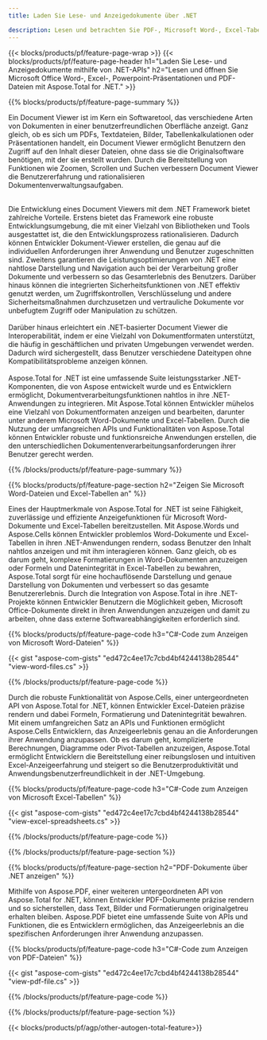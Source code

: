```yaml
---
title: Laden Sie Lese- und Anzeigedokumente über .NET 

description: Lesen und betrachten Sie PDF-, Microsoft Word-, Excel-Tabellen und PowerPoint-Präsentationen über Ihre .NET-Anwendung. C#-Code aufgeführt.
---
```


{{< blocks/products/pf/feature-page-wrap >}}
{{< blocks/products/pf/feature-page-header h1="Laden Sie Lese- und Anzeigedokumente mithilfe von .NET-APIs" h2="Lesen und öffnen Sie Microsoft Office Word-, Excel-, Powerpoint-Präsentationen und PDF-Dateien mit Aspose.Total for .NET." >}}

{{% blocks/products/pf/feature-page-summary %}}

Ein Document Viewer ist im Kern ein Softwaretool, das verschiedene Arten von Dokumenten in einer benutzerfreundlichen Oberfläche anzeigt. Ganz gleich, ob es sich um PDFs, Textdateien, Bilder, Tabellenkalkulationen oder Präsentationen handelt, ein Document Viewer ermöglicht Benutzern den Zugriff auf den Inhalt dieser Dateien, ohne dass sie die Originalsoftware benötigen, mit der sie erstellt wurden. Durch die Bereitstellung von Funktionen wie Zoomen, Scrollen und Suchen verbessern Document Viewer die Benutzererfahrung und rationalisieren Dokumentenverwaltungsaufgaben. <br /> <br />

Die Entwicklung eines Document Viewers mit dem .NET Framework bietet zahlreiche Vorteile. Erstens bietet das Framework eine robuste Entwicklungsumgebung, die mit einer Vielzahl von Bibliotheken und Tools ausgestattet ist, die den Entwicklungsprozess rationalisieren. Dadurch können Entwickler Dokument-Viewer erstellen, die genau auf die individuellen Anforderungen ihrer Anwendung und Benutzer zugeschnitten sind. Zweitens garantieren die Leistungsoptimierungen von .NET eine nahtlose Darstellung und Navigation auch bei der Verarbeitung großer Dokumente und verbessern so das Gesamterlebnis des Benutzers. Darüber hinaus können die integrierten Sicherheitsfunktionen von .NET effektiv genutzt werden, um Zugriffskontrollen, Verschlüsselung und andere Sicherheitsmaßnahmen durchzusetzen und vertrauliche Dokumente vor unbefugtem Zugriff oder Manipulation zu schützen. <br />
<br />
Darüber hinaus erleichtert ein .NET-basierter Document Viewer die Interoperabilität, indem er eine Vielzahl von Dokumentformaten unterstützt, die häufig in geschäftlichen und privaten Umgebungen verwendet werden. Dadurch wird sichergestellt, dass Benutzer verschiedene Dateitypen ohne Kompatibilitätsprobleme anzeigen können.
<br /><br />
Aspose.Total for .NET ist eine umfassende Suite leistungsstarker .NET-Komponenten, die von Aspose entwickelt wurde und es Entwicklern ermöglicht, Dokumentverarbeitungsfunktionen nahtlos in ihre .NET-Anwendungen zu integrieren. Mit Aspose.Total können Entwickler mühelos eine Vielzahl von Dokumentformaten anzeigen und bearbeiten, darunter unter anderem Microsoft Word-Dokumente und Excel-Tabellen. Durch die Nutzung der umfangreichen APIs und Funktionalitäten von Aspose.Total können Entwickler robuste und funktionsreiche Anwendungen erstellen, die den unterschiedlichen Dokumentenverarbeitungsanforderungen ihrer Benutzer gerecht werden.

{{% /blocks/products/pf/feature-page-summary  %}}

{{% blocks/products/pf/feature-page-section  h2="Zeigen Sie Microsoft Word-Dateien und Excel-Tabellen an" %}}

Eines der Hauptmerkmale von Aspose.Total for .NET ist seine Fähigkeit, zuverlässige und effiziente Anzeigefunktionen für Microsoft Word-Dokumente und Excel-Tabellen bereitzustellen. Mit Aspose.Words und Aspose.Cells können Entwickler problemlos Word-Dokumente und Excel-Tabellen in ihren .NET-Anwendungen rendern, sodass Benutzer den Inhalt nahtlos anzeigen und mit ihm interagieren können. Ganz gleich, ob es darum geht, komplexe Formatierungen in Word-Dokumenten anzuzeigen oder Formeln und Datenintegrität in Excel-Tabellen zu bewahren, Aspose.Total sorgt für eine hochauflösende Darstellung und genaue Darstellung von Dokumenten und verbessert so das gesamte Benutzererlebnis. Durch die Integration von Aspose.Total in ihre .NET-Projekte können Entwickler Benutzern die Möglichkeit geben, Microsoft Office-Dokumente direkt in ihren Anwendungen anzuzeigen und damit zu arbeiten, ohne dass externe Softwareabhängigkeiten erforderlich sind.

{{% blocks/products/pf/feature-page-code h3="C#-Code zum Anzeigen von Microsoft Word-Dateien" %}}

{{< gist "aspose-com-gists" "ed472c4ee17c7cbd4bf4244138b28544" "view-word-files.cs" >}}

{{% /blocks/products/pf/feature-page-code  %}}

Durch die robuste Funktionalität von Aspose.Cells, einer untergeordneten API von Aspose.Total for .NET, können Entwickler Excel-Dateien präzise rendern und dabei Formeln, Formatierung und Datenintegrität bewahren. Mit einem umfangreichen Satz an APIs und Funktionen ermöglicht Aspose.Cells Entwicklern, das Anzeigeerlebnis genau an die Anforderungen ihrer Anwendung anzupassen. Ob es darum geht, komplizierte Berechnungen, Diagramme oder Pivot-Tabellen anzuzeigen, Aspose.Total ermöglicht Entwicklern die Bereitstellung einer reibungslosen und intuitiven Excel-Anzeigeerfahrung und steigert so die Benutzerproduktivität und Anwendungsbenutzerfreundlichkeit in der .NET-Umgebung.

{{% blocks/products/pf/feature-page-code h3="C#-Code zum Anzeigen von Microsoft Excel-Tabellen" %}}

{{< gist "aspose-com-gists" "ed472c4ee17c7cbd4bf4244138b28544" "view-excel-spreadsheets.cs" >}}

{{% /blocks/products/pf/feature-page-code  %}}

{{% /blocks/products/pf/feature-page-section %}}

{{% blocks/products/pf/feature-page-section  h2="PDF-Dokumente über .NET anzeigen" %}}

Mithilfe von Aspose.PDF, einer weiteren untergeordneten API von Aspose.Total for .NET, können Entwickler PDF-Dokumente präzise rendern und so sicherstellen, dass Text, Bilder und Formatierungen originalgetreu erhalten bleiben. Aspose.PDF bietet eine umfassende Suite von APIs und Funktionen, die es Entwicklern ermöglichen, das Anzeigeerlebnis an die spezifischen Anforderungen ihrer Anwendung anzupassen.

{{% blocks/products/pf/feature-page-code h3="C#-Code zum Anzeigen von PDF-Dateien" %}}

{{< gist "aspose-com-gists" "ed472c4ee17c7cbd4bf4244138b28544" "view-pdf-file.cs" >}}

{{% /blocks/products/pf/feature-page-code  %}}

{{% /blocks/products/pf/feature-page-section %}}

{{< blocks/products/pf/agp/other-autogen-total-feature>}}
